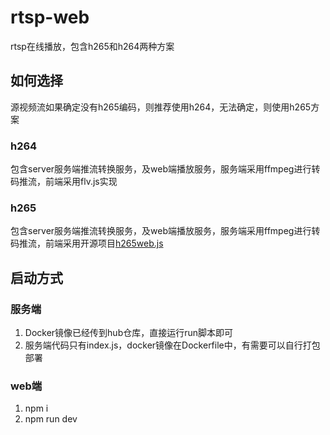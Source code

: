# rtsp-web
rtsp在线播放，包含h265和h264两种方案

## 如何选择
源视频流如果确定没有h265编码，则推荐使用h264，无法确定，则使用h265方案

### h264
包含server服务端推流转换服务，及web端播放服务，服务端采用ffmpeg进行转码推流，前端采用flv.js实现

### h265
包含server服务端推流转换服务，及web端播放服务，服务端采用ffmpeg进行转码推流，前端采用开源项目[h265web.js](https://github.com/numberwolf/h265web.js)

## 启动方式
### 服务端
1. Docker镜像已经传到hub仓库，直接运行run脚本即可
2. 服务端代码只有index.js，docker镜像在Dockerfile中，有需要可以自行打包部署
### web端
1. npm i
2. npm run dev